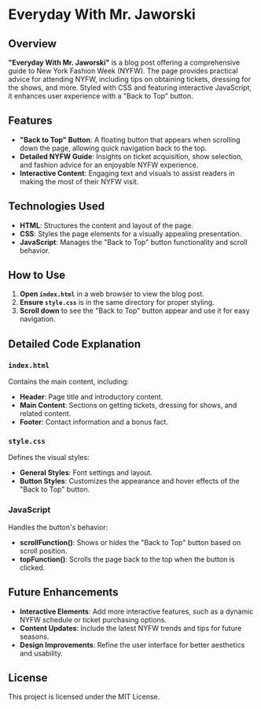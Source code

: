 # Everyday With Mr. Jaworski

## Overview

**"Everyday With Mr. Jaworski"** is a blog post offering a comprehensive guide to New York Fashion Week (NYFW). The page provides practical advice for attending NYFW, including tips on obtaining tickets, dressing for the shows, and more. Styled with CSS and featuring interactive JavaScript, it enhances user experience with a "Back to Top" button.

## Features

- **"Back to Top" Button**: A floating button that appears when scrolling down the page, allowing quick navigation back to the top.
- **Detailed NYFW Guide**: Insights on ticket acquisition, show selection, and fashion advice for an enjoyable NYFW experience.
- **Interactive Content**: Engaging text and visuals to assist readers in making the most of their NYFW visit.

## Technologies Used

- **HTML**: Structures the content and layout of the page.
- **CSS**: Styles the page elements for a visually appealing presentation.
- **JavaScript**: Manages the "Back to Top" button functionality and scroll behavior.

## How to Use

1. **Open `index.html`** in a web browser to view the blog post.
2. **Ensure `style.css`** is in the same directory for proper styling.
3. **Scroll down** to see the "Back to Top" button appear and use it for easy navigation.

## Detailed Code Explanation

### `index.html`
Contains the main content, including:
- **Header**: Page title and introductory content.
- **Main Content**: Sections on getting tickets, dressing for shows, and related content.
- **Footer**: Contact information and a bonus fact.

### `style.css`
Defines the visual styles:
- **General Styles**: Font settings and layout.
- **Button Styles**: Customizes the appearance and hover effects of the "Back to Top" button.

### JavaScript
Handles the button's behavior:
- **scrollFunction()**: Shows or hides the "Back to Top" button based on scroll position.
- **topFunction()**: Scrolls the page back to the top when the button is clicked.

## Future Enhancements

- **Interactive Elements**: Add more interactive features, such as a dynamic NYFW schedule or ticket purchasing options.
- **Content Updates**: Include the latest NYFW trends and tips for future seasons.
- **Design Improvements**: Refine the user interface for better aesthetics and usability.

## License

This project is licensed under the MIT License.
